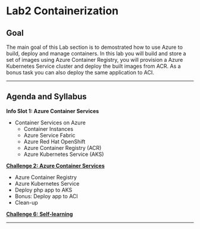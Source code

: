 # Lab2  Containerization

## Goal

The main goal of this Lab section is to demostrated how to use Azure to build, deploy and manage containers. In this lab you  will build and store a set of images using Azure Container Registry, you will provision a Azure Kubernetes Service cluster and deploy the built images from ACR. As a bonus task you can also deploy the same application to ACI. 

---

## Agenda and Syllabus

**Info Slot 1: Azure Container Services**

- Container Services on Azure
  - Container Instances
  - Azure Service Fabric
  - Azure Red Hat OpenShift
  - Azure Container Registry (ACR)
  - Azure Kubernetes Service (AKS)

**[Challenge 2: Azure Container Services](./challenges/challenge5.md)**

- Azure Container Registry
- Azure Kubernetes Service
- Deploy php app to AKS
- Bonus: Deploy app to ACI
- Clean-up

**[Challenge 6: Self-learning](./challenges/challenge6.md)**


---
